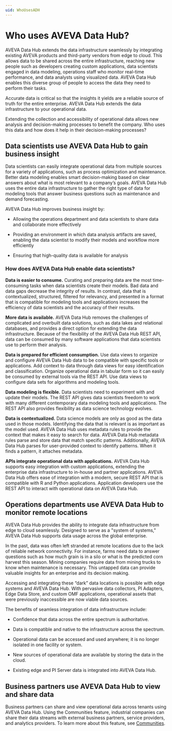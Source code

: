```yaml
---
uid: WhoUsesADH
---
```


# Who uses AVEVA Data Hub?  

AVEVA Data Hub extends the data infrastructure seamlessly by integrating existing AVEVA products and third-party vendors from edge to cloud. This allows data to be shared across the entire infrastructure, reaching new people such as developers creating custom applications, data scientists engaged in data modeling, operations staff who monitor real-time performance, and data analysts using visualized data. AVEVA Data Hub enables this diverse group of people to access the data they need to perform their tasks. 

Accurate data is critical so that the insights it yields are a reliable source of truth for the entire enterprise. AVEVA Data Hub extends the data infrastructure to your operational data. 

Extending the collection and accessibility of operational data allows new analysis and decision-making processes to benefit the company. Who uses this data and how does it help in their decision-making processes? 

## Data scientists use AVEVA Data Hub to gain business insight 

Data scientists can easily integrate operational data from multiple sources for a variety of applications, such as process optimization and maintenance. Better data modeling enables smart decision-making based on clear answers about what is most relevant to a company’s goals. AVEVA Data Hub uses the entire data infrastructure to gather the right type of data for modeling tools that answer business questions such as maintenance and demand forecasting. 

AVEVA Data Hub improves business insight by: 

- Allowing the operations department and data scientists to share data and collaborate more effectively 

- Providing an environment in which data analysis artifacts are saved, enabling the data scientist to modify their models and workflow more efficiently 

- Ensuring that high-quality data is available for analysis 

### How does AVEVA Data Hub enable data scientists?

**Data is easier to consume.** Curating and preparing data are the most time-consuming tasks when data scientists create their models. Bad data and data gaps decrease the integrity of results. In contrast, data that is contextualized, structured, filtered for relevancy, and presented in a format that is compatible for modeling tools and applications increases the efficiency of data scientists and the accuracy of their results. 

**More data is available.** AVEVA Data Hub removes the challenges of complicated and overbuilt data solutions, such as data lakes and relational databases, and provides a direct option for extending the data infrastructure. Because of the flexibility of the AVEVA Data Hub REST API, data can be consumed by many software applications that data scientists use to perform their analysis. 

**Data is prepared for efficient consumption.** Use data views to organize and configure AVEVA Data Hub data to be compatible with specific tools or applications. Add context to data through data views for easy identification and classification. Organize operational data in tabular form so it can easily be consumed by external tools via the REST API. Use data views to configure data sets for algorithms and modeling tools. 

**Data modeling is flexible.** Data scientists need to experiment with and update their models. The REST API gives data scientists freedom to work with many different contemporary data modeling tools and applications. The REST API also provides flexibility as data science technology evolves. 

**Data is contextualized.** Data science models are only as good as the data used in those models. Identifying the data that is relevant is as important as the model used. AVEVA Data Hub uses metadata rules to provide the context that makes it easy to search for data. AVEVA Data Hub metadata rules parse and store data that match specific patterns. Additionally, AVEVA Data Hub parses for user-provided context to identify patterns. When it finds a pattern, it attaches metadata.

**APIs integrate operational data with applications.** AVEVA Data Hub supports easy integration with custom applications, extending the enterprise data infrastructure to in-house and partner applications. AVEVA Data Hub offers ease of integration with a modern, secure REST API that is compatible with R and Python applications. Application developers use the REST API to interact with operational data on AVEVA Data Hub. 

## Operations departments use AVEVA Data Hub to monitor remote locations  

AVEVA Data Hub provides the ability to integrate data infrastructure from edge to cloud seamlessly. Designed to serve as a "system of systems," AVEVA Data Hub supports data usage across the global enterprise. 

In the past, data was often left stranded at remote locations due to the lack of reliable network connectivity. For instance, farms need data to answer questions such as how much grain is in a silo or what is the predicted corn harvest this season. Mining companies require data from mining trucks to know when maintenance is necessary. This untapped data can provide valuable insights for an enterprise and its decision making. 

Accessing and integrating these “dark” data locations is possible with edge systems and AVEVA Data Hub. With pervasive data collectors, PI Adapters, Edge Data Store, and custom OMF applications, operational assets that were previously inaccessible are now viable data sources. 

The benefits of seamless integration of data infrastructure include: 

- Confidence that data across the entire spectrum is authoritative. 

- Data is compatible and native to the infrastructure across the spectrum. 

- Operational data can be accessed and used anywhere; it is no longer isolated in one facility or system. 

- New sources of operational data are available by storing the data in the cloud. 

- Existing edge and PI Server data is integrated into AVEVA Data Hub.

## Business partners use AVEVA Data Hub to view and share data

Business partners can share and view operational data across tenants using AVEVA Data Hub. Using the Communities feature, industrial companies can share their data streams with external business partners, service providers, and analytics providers. To learn more about this feature, see [Communities](xref:communities). 

